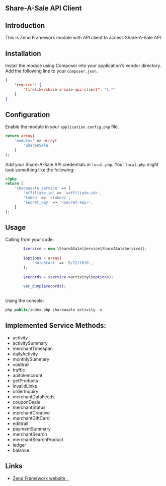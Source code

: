 ## Share-A-Sale API Client

## Introduction

This is Zend Framework module with API client to access Share-A-Sale API

## Installation
Install the module using Composer into your application's vendor directory. Add the following line to your
`composer.json`.

```json
{
    "require": {
        "firelike/share-a-sale-api-client": "1.*"
    }
}
```
## Configuration

Enable the module in your `application.config.php` file.

```php
return array(
    'modules' => array(
        'ShareASale'
    )
);
```

Add your Share-A-Sale API credentials in `local.php`. Your `local.php` might look something like the following:

```php
<?php
return [
    'shareasale_service' => [
        'affiliate_id' => '<affiliate-id>',
        'token' => '<token>',
        'secret_key' => '<secret-key>',
    ]
];
```

## Usage

Calling from your code:

```php
        $service = new \ShareASale\Service\ShareASaleService();
        
        $options = array(
            'dateStart' => '6/22/2016',
        );
        
        $records = $service->activity($options);
        
        var_dump($records);
        
```

Using the console:

```php
php public/index.php shareasale activity -v
```
## Implemented Service Methods:

* activity
* activitySummary
* merchantTimespan
* dailyActivity
* monthlySummary
* voidtrail
* traffic
* apitokencount
* getProducts
* invalidLinks
* orderInquiry
* merchantDataFeeds
* couponDeals
* merchantStatus
* merchantCreative
* merchantGiftCard
* edittrail
* paymentSummary
* merchantSearch
* merchantSearchProduct
* ledger
* balance



## Links

* [Zend Framework website](http://framework.zend.com)__